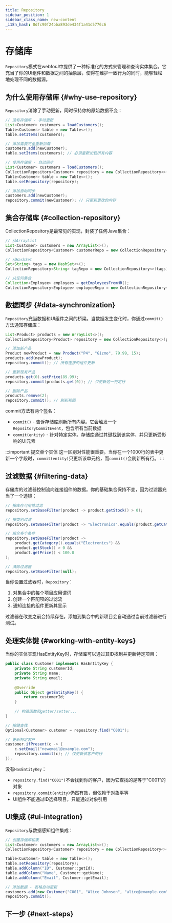 ```yaml
---
title: Repository
sidebar_position: 1
sidebar_class_name: new-content
_i18n_hash: 8dfc90f24bba893de434f1a41d5776c6
---
```

<!-- vale off -->
# 存储库 <DocChip chip='since' label='24.00' />
<!-- vale on -->

`Repository`模式在webforJ中提供了一种标准化的方式来管理和查询实体集合。它充当了你的UI组件和数据之间的抽象层，使得在维护一致行为的同时，能够轻松地处理不同的数据源。

## 为什么使用存储库 {#why-use-repository}

`Repository`消除了手动更新，同时保持你的原始数据不变：

```java
// 没有存储库 - 手动更新
List<Customer> customers = loadCustomers();
Table<Customer> table = new Table<>();
table.setItems(customers);

// 添加需要完全重新加载
customers.add(newCustomer);
table.setItems(customers); // 必须重新加载所有内容
```

```java
// 使用存储库 - 自动同步
List<Customer> customers = loadCustomers();
CollectionRepository<Customer> repository = new CollectionRepository<>(customers);
Table<Customer> table = new Table<>();
table.setRepository(repository);

// 添加自动同步
customers.add(newCustomer);
repository.commit(newCustomer); // 只更新更改的内容
```

## 集合存储库 {#collection-repository}

<JavadocLink type="data" location="com/webforj/data/repository/CollectionRepository" code="true">CollectionRepository</JavadocLink>是最常见的实现，封装了任何Java集合：

```java
// 从ArrayList
List<Customer> customers = new ArrayList<>();
CollectionRepository<Customer> customerRepo = new CollectionRepository<>(customers);

// 从HashSet  
Set<String> tags = new HashSet<>();
CollectionRepository<String> tagRepo = new CollectionRepository<>(tags);

// 从任何集合
Collection<Employee> employees = getEmployeesFromHR();
CollectionRepository<Employee> employeeRepo = new CollectionRepository<>(employees);
```

## 数据同步 {#data-synchronization}

`Repository`充当数据和UI组件之间的桥梁。当数据发生变化时，你通过`commit()`方法通知存储库：

```java
List<Product> products = new ArrayList<>();
CollectionRepository<Product> repository = new CollectionRepository<>(products);

// 添加新产品
Product newProduct = new Product("P4", "Gizmo", 79.99, 15);
products.add(newProduct);
repository.commit(); // 所有连接的组件更新

// 更新现有产品  
products.get(0).setPrice(89.99);
repository.commit(products.get(0)); // 只更新这一特定行

// 删除产品
products.remove(2);
repository.commit(); // 刷新视图
```

commit方法有两个签名：
- `commit()` - 告诉存储库刷新所有内容。它会触发一个`RepositoryCommitEvent`，包含所有当前数据
- `commit(entity)` - 针对特定实体。存储库通过其键找到该实体，并只更新受影响的UI元素

:::important 提交单个实体
这一区别对性能很重要。当你在一个1000行的表中更新一个字段时，`commit(entity)`只更新该单元格，而`commit()`会刷新所有行。
:::

## 过滤数据 {#filtering-data}

存储库的过滤器控制流向连接组件的数据。你的基础集合保持不变，因为过滤器充当了一个透镜：

```java
// 按库存可用性过滤
repository.setBaseFilter(product -> product.getStock() > 0);

// 按类别过滤
repository.setBaseFilter(product -> "Electronics".equals(product.getCategory()));

// 组合多个条件
repository.setBaseFilter(product -> 
    product.getCategory().equals("Electronics") && 
    product.getStock() > 0 && 
    product.getPrice() < 100.0
);

// 清除过滤器
repository.setBaseFilter(null);
```

当你设置过滤器时，`Repository`：
1. 对集合中的每个项目应用谓词
2. 创建一个匹配项的过滤流
3. 通知连接的组件更新其显示

过滤器在改变之前会持续存在。添加到集合中的新项目会自动通过当前过滤器进行测试。

## 处理实体键 {#working-with-entity-keys}

当你的实体实现<JavadocLink type="data" location="com/webforj/data/HasEntityKey" code="true">HasEntityKey</JavadocLink>时，存储库可以通过其ID找到并更新特定项目：

```java
public class Customer implements HasEntityKey {
    private String customerId;
    private String name;
    private String email;
    
    @Override
    public Object getEntityKey() {
        return customerId;
    }
    
    // 构造函数和getter/setter...
}

// 按键查找
Optional<Customer> customer = repository.find("C001");

// 更新特定客户
customer.ifPresent(c -> {
    c.setEmail("newemail@example.com");
    repository.commit(c); // 仅更新该客户的行
});
```

没有`HasEntityKey`：
- `repository.find("C001")`不会找到你的客户，因为它查找的是等于"C001"的对象
- `repository.commit(entity)`仍然有效，但依赖于对象平等
- UI组件不能通过ID选择项目，只能通过对象引用

## UI集成 {#ui-integration}

`Repository`与数据感知组件集成：

```java
// 创建存储库和表
List<Customer> customers = new ArrayList<>();
CollectionRepository<Customer> repository = new CollectionRepository<>(customers);

Table<Customer> table = new Table<>();
table.setRepository(repository);
table.addColumn("ID", Customer::getId);
table.addColumn("Name", Customer::getName);
table.addColumn("Email", Customer::getEmail);

// 添加数据 - 表格自动更新
customers.add(new Customer("C001", "Alice Johnson", "alice@example.com"));
repository.commit();
```

## 下一步 {#next-steps}

<DocCardList className="topics-section" />
